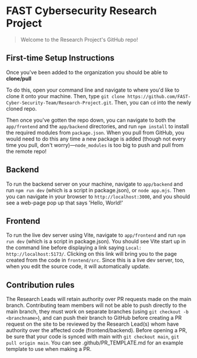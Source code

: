 # FAST Cybersecurity Research Project

>Welcome to the Research Project's GitHub repo!
## First-time Setup Instructions
Once you've been added to the organization you should be able to **clone/pull**

To do this, open your command line and navigate to where you'd like to clone it onto your machine. Then, type `git clone https://github.com/FAST-Cyber-Security-Team/Research-Project.git`. Then, you can `cd` into the newly cloned repo.

Then once you've gotten the repo down, you can navigate to both the `app/frontend` and the `app/backend` directories, and run `npm install` to install the required modules from `package.json`. When you pull from GitHub, you would need to do this any time a new package is added (though not every time you pull, don't worry)—`node_modules` is too big to push and pull from the remote repo!
## Backend
To run the backend server on your machine, navigate to `app/backend` and run `npm run dev` (which is a script in package.json), or `node app.mjs`. Then you can navigate in your browser to `http://localhost:3000`, and you should see a web-page pop up that says 'Hello, World!'
## Frontend
To run the live dev server using Vite, navigate to `app/frontend` and run `npm run dev` (which is a script in package.json). You should see Vite start up in the command line before displaying a link saying `Local: http://localhost:5173/`. Clicking on this link will bring you to the page created from the code in `frontend/src`. Since this is a live dev server, too, when you edit the source code, it will automatically update.
## Contribution rules
The Research Leads will retain authority over PR requests made on the main branch. Contributing team members will not be able to push directly to the main branch, they must work on separate branches (using `git checkout -b <branchname>`), and can push their branch to GitHub before creating a PR request on the site to be reviewed by the Research Lead(s) whom have authority over the affected code (frontend/backend). Before opening a PR, be sure that your code is synced with main with `git checkout main`, `git pull origin main`. You can see .github/PR_TEMPLATE.md for an example template to use when making a PR.